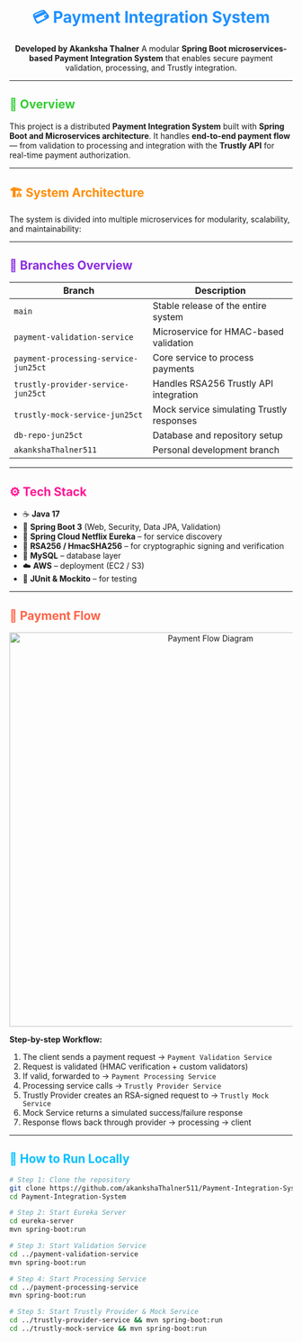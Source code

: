 <h1 style="color:#1E90FF; text-align:center;">💳 Payment Integration System</h1>

<p style="text-align:center;">
<b>Developed by Akanksha Thalner</b>  
A modular <b>Spring Boot microservices-based Payment Integration System</b> that enables secure payment validation, processing, and Trustly integration.
</p>

---

<h2 style="color:#32CD32;">🧠 Overview</h2>

<p>
This project is a distributed <b>Payment Integration System</b> built with <b>Spring Boot and Microservices architecture</b>.  
It handles <b>end-to-end payment flow</b> — from validation to processing and integration with the <b>Trustly API</b> for real-time payment authorization.
</p>

---

<h2 style="color:#FF8C00;">🏗️ System Architecture</h2>

<p>
The system is divided into multiple microservices for modularity, scalability, and maintainability:
</p>

---

<h2 style="color:#8A2BE2;">🧩 Branches Overview</h2>

| Branch | Description |
|--------|--------------|
| `main` | Stable release of the entire system |
| `payment-validation-service` | Microservice for HMAC-based validation |
| `payment-processing-service-jun25ct` | Core service to process payments |
| `trustly-provider-service-jun25ct` | Handles RSA256 Trustly API integration |
| `trustly-mock-service-jun25ct` | Mock service simulating Trustly responses |
| `db-repo-jun25ct` | Database and repository setup |
| `akankshaThalner511` | Personal development branch |

---

<h2 style="color:#FF1493;">⚙️ Tech Stack</h2>

<ul>
  <li>☕ <b>Java 17</b></li>
  <li>🌱 <b>Spring Boot 3</b> (Web, Security, Data JPA, Validation)</li>
  <li>🧩 <b>Spring Cloud Netflix Eureka</b> – for service discovery</li>
  <li>🔐 <b>RSA256 / HmacSHA256</b> – for cryptographic signing and verification</li>
  <li>💾 <b>MySQL</b> – database layer</li>
  <li>☁️ <b>AWS</b> – deployment (EC2 / S3)</li>
  <li>🧪 <b>JUnit & Mockito</b> – for testing</li>
</ul>

---

<h2 style="color:#FF6347;">💸 Payment Flow</h2>

<p align="center">
  <img src="https://docs.aws.amazon.com/images/architecture-diagrams/latest/payment-system-interface-modernization/images/payment-system-interface-moderization.png" 
       alt="Payment Flow Diagram" width="700">
</p>



**Step-by-step Workflow:**
1. The client sends a payment request → `Payment Validation Service`  
2. Request is validated (HMAC verification + custom validators)  
3. If valid, forwarded to → `Payment Processing Service`  
4. Processing service calls → `Trustly Provider Service`  
5. Trustly Provider creates an RSA-signed request to → `Trustly Mock Service`  
6. Mock Service returns a simulated success/failure response  
7. Response flows back through provider → processing → client  

---

<h2 style="color:#00BFFF;">🚀 How to Run Locally</h2>

```bash
# Step 1: Clone the repository
git clone https://github.com/akankshaThalner511/Payment-Integration-System.git
cd Payment-Integration-System

# Step 2: Start Eureka Server
cd eureka-server
mvn spring-boot:run

# Step 3: Start Validation Service
cd ../payment-validation-service
mvn spring-boot:run

# Step 4: Start Processing Service
cd ../payment-processing-service
mvn spring-boot:run

# Step 5: Start Trustly Provider & Mock Service
cd ../trustly-provider-service && mvn spring-boot:run
cd ../trustly-mock-service && mvn spring-boot:run
